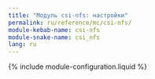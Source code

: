 ```yaml
---
title: "Модуль csi-nfs: настройки"
permalink: ru/reference/mc/csi-nfs/
module-kebab-name: csi-nfs
module-snake-name: csi_nfs
lang: ru
---
```


{% include module-configuration.liquid %}
